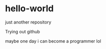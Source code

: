 # hello-world
just another repository 

Trying out github 

maybe one day i can become a programmer lol 
